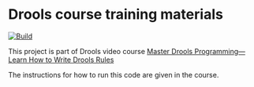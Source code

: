 # Drools course training materials
[![Build](https://github.com/aasaru/drools-training/actions/workflows/maven.yml/badge.svg)](https://github.com/aasaru/drools-training/actions/workflows/maven.yml)

This project is part of Drools video course 
[Master Drools Programming—Learn How to Write Drools Rules](https://www.udemy.com/course/master-drools/?referralCode=ED7C311E09498C940742 "Click to go to Udemy course")

The instructions for how to run this code are given in the course.
